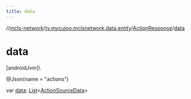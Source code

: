 ```yaml
---
title: data
---
```

//[mcls-network](../../../index.html)/[tv.mycujoo.mclsnetwork.data.entity](../index.html)/[ActionResponse](index.html)/[data](data.html)



# data



[androidJvm]\




@Json(name = &quot;actions&quot;)



var [data](data.html): [List](https://kotlinlang.org/api/latest/jvm/stdlib/kotlin.collections/-list/index.html)&lt;[ActionSourceData](../../tv.mycujoo.mclsnetwork.domain.entity/-action-source-data/index.html)&gt;




